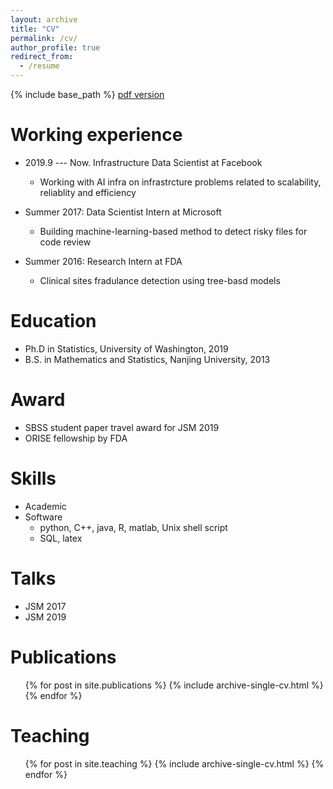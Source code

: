 ```yaml
---
layout: archive
title: "CV"
permalink: /cv/
author_profile: true
redirect_from:
  - /resume
---
```


{% include base_path %}
[pdf version](http://https://mingweiwilliamtang.github.io/files/MingweiTang.pdf)

Working experience
======
* 2019.9 --- Now. Infrastructure Data Scientist at Facebook
  * Working with AI infra on infrastrcture problems related to scalability, reliablity and efficiency

* Summer 2017: Data Scientist Intern at Microsoft
  * Building machine-learning-based method to detect risky files for code review

* Summer 2016: Research Intern at FDA
  * Clinical sites fradulance detection using tree-basd models

Education
======
* Ph.D in Statistics, University of Washington, 2019
* B.S. in Mathematics and Statistics, Nanjing University, 2013
  
Award
======
* SBSS student paper travel award for JSM 2019
* ORISE fellowship by FDA


Skills
======
* Academic
* Software
  * python, C++, java, R, matlab, Unix shell script
  * SQL, latex

Talks
======
* JSM 2017
* JSM 2019 

Publications
======
  <ul>{% for post in site.publications %}
    {% include archive-single-cv.html %}
  {% endfor %}</ul>
  
Teaching
======
  <ul>{% for post in site.teaching %}
    {% include archive-single-cv.html %}
  {% endfor %}</ul>
